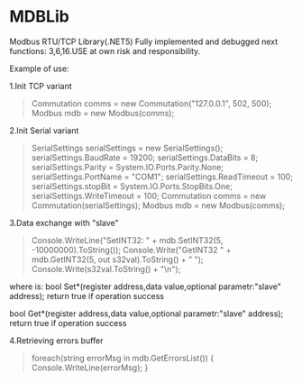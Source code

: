 # MDBLib
Modbus RTU/TCP Library(.NET5)
Fully implemented and debugged next functions: 3,6,16.USE at own risk and responsibility.

Example of use:

1.Init TCP variant
>Commutation comms = new Commutation("127.0.0.1", 502, 500);
>Modbus mdb = new Modbus(comms);

2.Init Serial variant
>SerialSettings serialSettings = new SerialSettings();
>serialSettings.BaudRate = 19200;
>serialSettings.DataBits = 8;
>serialSettings.Parity = System.IO.Ports.Parity.None;
>serialSettings.PortName = "COM1";
>serialSettings.ReadTimeout = 100;
>serialSettings.stopBit = System.IO.Ports.StopBits.One;
>serialSettings.WriteTimeout = 100;
>Commutation comms = new Commutation(serialSettings);
>Modbus mdb = new Modbus(comms);

3.Data exchange with "slave"
>Console.WriteLine("SetINT32: " + mdb.SetINT32(5, -10000000).ToString());
>Console.Write("GetINT32 " + mdb.GetINT32(5, out s32val).ToString() + " ");
>Console.Write(s32val.ToString() + "\n");

where is:
bool Set*(register address,data value,optional parametr:"slave" address); return true if operation success 

bool Get*(register address,data value,optional parametr:"slave" address); return true if operation success

4.Retrieving errors buffer
>foreach(string errorMsg in mdb.GetErrorsList())
>{
>Console.WriteLine(errorMsg);
>}


